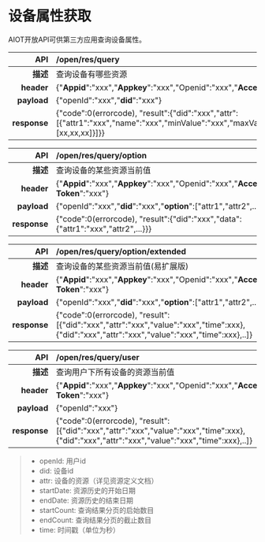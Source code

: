 # 设备属性获取

AIOT开放API可供第三方应用查询设备属性。

| API | /open/res/query |
| --: | :-- |
| **描述** | 查询设备有哪些资源 |
| **header** | {"**Appid**":"xxx","**Appkey**":"xxx","Openid":"xxx","**Access-Token**":"xxx"} |
| **payload** | {"openId":"xxx","**did**":"xxx"} |
| **response** | {"code":0(errorcode), "result":{"did":"xxx","attr":[{"attr1":"xxx","name":"xxx","minValue":"xxx","maxValue":"xxx","enum":[xx,xx,xx]}]}} |

| API | /open/res/query/option |
| --: | :-- |
| **描述** | 查询设备的某些资源当前值 |
| **header** | {"**Appid**":"xxx","**Appkey**":"xxx","Openid":"xxx","**Access-Token**":"xxx"} |
| **payload** | {"openId":"xxx","**did**":"xxx","**option**":["attr1","attr2",...]} |
| **response** | {"code":0(errorcode), "result":{"did":"xxx","data":{"attr1":"xxx","attr2",...}}} |

| API | /open/res/query/option/extended |
| --: | :-- |
| **描述** | 查询设备的某些资源当前值(易扩展版) |
| **header** | {"**Appid**":"xxx","**Appkey**":"xxx","Openid":"xxx","**Access-Token**":"xxx"} |
| **payload** | {"openId":"xxx","**did**":"xxx","**option**":["attr1","attr2",...]} |
| **response** | {"code":0(errorcode), "result":[{"did":"xxx","attr":"xxx","value":"xxx","time":xxx},{"did":"xxx","attr":"xxx","value":"xxx","time":xxx},..]} |

| API | /open/res/query/user |
| --: | :-- |
| **描述** | 查询用户下所有设备的资源当前值 |
| **header** | {"**Appid**":"xxx","**Appkey**":"xxx","Openid":"xxx","**Access-Token**":"xxx"} |
| **payload** | {"openId":"xxx"} |
| **response** | {"code":0(errorcode), "result":[{"did":"xxx","attr":"xxx","value":"xxx","time":xxx},{"did":"xxx","attr":"xxx","value":"xxx","time":xxx},..]} |

> - openId: 用户id
> - did: 设备id
> - attr: 设备的资源（详见资源定义文档）
> - startDate: 资源历史的开始日期
> - endDate: 资源历史的结束日期
> - startCount: 查询结果分页的启始数目
> - endCount: 查询结果分页的截止数目
> - time: 时间戳（单位为秒）